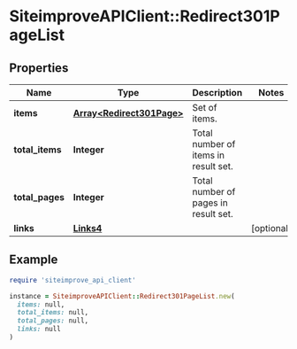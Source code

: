 # SiteimproveAPIClient::Redirect301PageList

## Properties

| Name | Type | Description | Notes |
| ---- | ---- | ----------- | ----- |
| **items** | [**Array&lt;Redirect301Page&gt;**](Redirect301Page.md) | Set of items. |  |
| **total_items** | **Integer** | Total number of items in result set. |  |
| **total_pages** | **Integer** | Total number of pages in result set. |  |
| **links** | [**Links4**](Links4.md) |  | [optional] |

## Example

```ruby
require 'siteimprove_api_client'

instance = SiteimproveAPIClient::Redirect301PageList.new(
  items: null,
  total_items: null,
  total_pages: null,
  links: null
)
```

